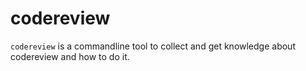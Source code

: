 # codereview

`codereview` is a commandline tool to collect and get knowledge about codereview and how to do it.
